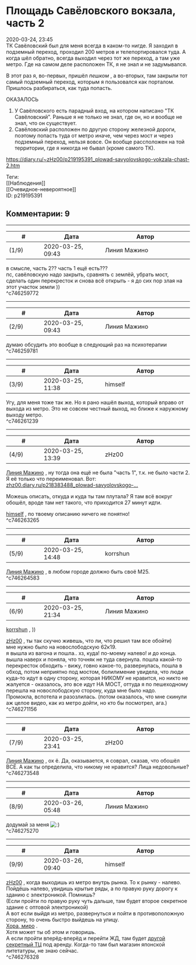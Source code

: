 Площадь Савёловского вокзала, часть 2
=====================================

  
2020-03-24, 23:45  
 ТК Савёловский был для меня всегда в каком-то нигде. Я заходил в подземный переход, проходил 200 метров и телепортировался туда. А когда шёл обратно, всегда выходил через тот же переход, а там уже метро. Где на самом деле расположен ТК, я не знал и не задумывался.   
   
 В этот раз я, во-первых, пришёл  *пешком*  , а во-вторых, там закрыли тот самый подземный переход, которым я пользовался как порталом. Пришлось разбираться, как туда попасть.   
   
 ОКАЗАЛОСЬ   
   
 1. У Савёловского есть парадный вход, на котором написано "ТК Савёловский". Раньше я не только не знал, где он, но и вообще не знал, что он существует.   
 2. Савёловский расположен по другую сторону железной дороги, поэтому попасть туда от метро иначе, чем через мост и через подземный переход, нельзя вовсе. Он вообще рассположен на той территории, где я никогда не бывал (кроме самого ТК).   
  
<https://diary.ru/~zHz00/p219195391_plowad-savyolovskogo-vokzala-chast-2.htm>  
  
Теги:  
[[Наблюдения]]  
[[Очевидное-невероятное]]  
ID: p219195391  


Комментарии: 9
--------------

  


---



|         #         |              Дата              |                     Автор                     |           ID           |
| --- | --- | --- | --- |
| (1/9) | 2020-03-25, 09:43 | Линия Мажино | c746259772 |

  
 в смысле, часть 2?? часть 1 ещё есть???   
 пс, савёловскую надо закрыть, сравнять с землёй, убрать мост, сделать один перекресток и снова всё открыть - я до сих пор злая на этот участок земли ))   
 ^c746259772

---



|         #         |              Дата              |                     Автор                     |           ID           |
| --- | --- | --- | --- |
| (2/9) | 2020-03-25, 09:43 | Линия Мажино | c746259781 |

  
 думаю обсудить это вообще в следующий раз на психотерапии   
 ^c746259781

---



|         #         |              Дата              |                     Автор                     |           ID           |
| --- | --- | --- | --- |
| (3/9) | 2020-03-25, 11:38 | himself | c746261239 |

  
 Угу, для меня тоже так же. Но я рано нашёл выход, который вправо от выхода из метро. Это не совсем честный выход, но ближе к наружному выходу метро.   
 ^c746261239

---



|         #         |              Дата              |                     Автор                     |           ID           |
| --- | --- | --- | --- |
| (4/9) | 2020-03-25, 13:39 | zHz00 | c746263265 |

  
  [Линия Мажино](http://mortan.diary.ru "воин в поле")  , ну тогда она ещё не была "часть 1", т.к. не было части 2. Я её только что переименовал. Вот:   
  [zhz00.diary.ru/p218383488\_plowad-savyolovskogo-...](Площадь%20Савёловского%20вокзала,%20часть%201)    
   
 Можешь описать, откуда и куда ты там плутала? Я там всё вокруг обошёл, вроде там нет такого, что приходится 27 минут идти.   
   
  [himself](http://himself.diary.ru "void")  , по твоему описанию ничего не понятно!   
 ^c746263265

---



|         #         |              Дата              |                     Автор                     |           ID           |
| --- | --- | --- | --- |
| (5/9) | 2020-03-25, 14:48 | korrshun | c746264583 |

  
  [Линия Мажино](http://mortan.diary.ru "воин в поле")  , в любом городе должно быть своё M25.   
 ^c746264583

---



|         #         |              Дата              |                     Автор                     |           ID           |
| --- | --- | --- | --- |
| (6/9) | 2020-03-25, 21:34 | Линия Мажино | c746271156 |

  
  [korrshun](http://Igel-kun.diary.ru "kimi wo shiranai monogatari")  , ))   
   
  [zHz00](https://zHz00.diary.ru "Untitled")  , ты так скучно живешь, что ли, что решил там все обойти)   
 мне нужно было на новослободскую 62к19.   
 я вышла из вагона и пошла.. хз, куда! по-моему налево! и до конца. вышла наверх и поняла, что точняк не туда свернула. пошла какой-то перекресток обходить - вижу, говно какое-то, развернулась, пошла в обход, потом неприятно под мостом, болилимение увидела, что люди куда-то идут в одну сторону, которая НИКОМУ не нравится, но никто не жалуется - оказалось, это все идут НА МОСТ, оттуда я по пешеходному перешла на новослободскую сторону, куда мне было надо.   
 Промокла, вспотела и разозлилась. (потом оказалось, что мне скинули аж целое видео, как из метро дойти, но кто бы посмотрел, ага.)   
 ^c746271156

---



|         #         |              Дата              |                     Автор                     |           ID           |
| --- | --- | --- | --- |
| (7/9) | 2020-03-25, 23:41 | zHz00 | c746273548 |

  
  [Линия Мажино](http://mortan.diary.ru "воин в поле")  , ох ё. Да, оказывается, я соврал, сказав, что обошёл ВСЁ. А как ты определила, что никому не нравится? Лица недовольные?   
 ^c746273548

---



|         #         |              Дата              |                     Автор                     |           ID           |
| --- | --- | --- | --- |
| (8/9) | 2020-03-26, 05:48 | Линия Мажино | c746275270 |

  
 додумай за меня ![:)](http://static.diary.ru/picture/3.gif)   
 ^c746275270

---



|         #         |              Дата              |                     Автор                     |           ID           |
| --- | --- | --- | --- |
| (9/9) | 2020-03-26, 09:40 | himself | c746276328 |

  
  [zHz00](https://zHz00.diary.ru "Untitled")  , когда выходишь из метро внутрь рынка. То к рынку - налево. Пойдёшь налево, увидишь крытые ряды, а по правую руку дорогу к зданию с электроникой. Помнишь?   
 (Если пройти по правую руку чуть дальше, там будет второе секретное здание с оптовой электроникой)   
 А вот если выйдя из метро, развернуться и пойти в противоположную сторону, то очень быстро выйдешь на улицу.   
  [Хора, миро](https://www.google.com/maps/@55.7933862,37.5897818,404m/data=!3m1!1e3)  .   
 Хотя может ты об этом и говоришь.   
 А если пройти вперёд-вперёд и перейти ЖД, там будет  [другой секретный ТЦ](https://www.google.com/maps/@55.7995901,37.5954678,402m/data=!3m1!1e3)  под аренду. Когда-то там был магазин японской литетатуры, не знаю сейчас.   
 ^c746276328